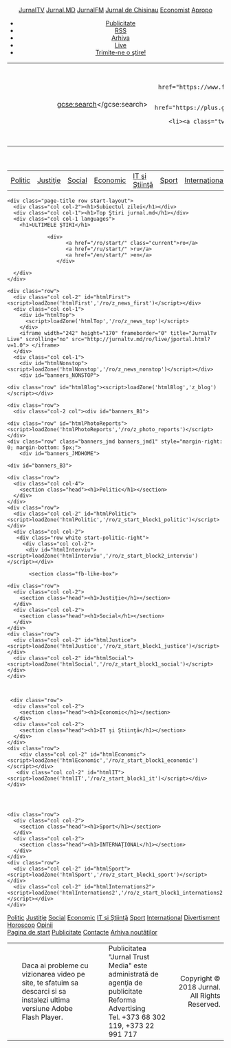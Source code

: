 <!DOCTYPE html>
<html lang="ro">
<head>
  
  <link rel="icon" href="/favicon.ico" type="image/x-icon">
  
<meta charset="UTF-8">
  
  <title>Jurnal.md - Ca să ştii totul!</title>
  <link rel="alternate" type="application/rss+xml" title="RSS Jurnal.md" href="/rss.xml" />
   
  
<meta property="fb:pages" content="184298143855" />
<meta property="fb:admins" content="100001042771113"/>
<meta property="fb:app_id" content="217398834941117"/>
<meta property="og:site_name" content='Jurnal.md - Ca să ştii totul!' />
<meta property="og:title" content='Pagina de start' />
<meta property="og:url" content="http://www.jurnal.md/ro/start/" />
<meta property="og:type" content="article" /> 
  
  
  <meta property="og:description" content="Jurnal.md - Ca să ştii totul!" />
  <meta property="og:image" content="http://www.jurnal.md/img/logo.png" />    
  <meta name="description" content="Jurnal.md - Ca să ştii totul!" /> 

  
<link rel="stylesheet" type="text/css" href="/css/site.css?v=4.9" />
  
<script type="text/javascript" src="/js/jquery-2.1.1.min.js"></script>
<script type="text/javascript" src="/js/jquery.json-2.2.js"></script>
<script type="text/javascript" src="/js/ajax.js?v=2.0"></script>
  <script type="text/javascript" src="/js/jquery.cookie.js"></script>

  
<link rel="stylesheet" type="text/css" href="/css/slider.css" />
<script type="text/javascript" src="/js/slider-0.1.js"></script>
  
<script type="text/javascript" src="/js/app.js?v=3.2"></script>

<link rel="stylesheet" type="text/css" href="/css/jquery.lightbox-0.5.css" />
<script src="/js/jquery.lightbox-0.5.js" type="text/javascript"></script>
 
  
<script src="/68854C93/banners.js?id=1521346564" type="text/javascript"></script>
  

<script type="text/javascript">
  var _gaq = _gaq || [];
  _gaq.push(['_setAccount', 'UA-1978827-1']);
  _gaq.push(['_setDomainName', '.jurnal.md']);
  _gaq.push(['_trackPageview']);
  _gaq.push(['_set', 'displayFeatures', true]);

  (function() {
    var ga = document.createElement('script'); ga.type = 'text/javascript'; ga.async = true;    
    ga.src = ('https:' == document.location.protocol ? 'https://' : 'http://') + 'stats.g.doubleclick.net/dc.js';
    var s = document.getElementsByTagName('script')[0]; s.parentNode.insertBefore(ga, s);
  })();
</script>

  
  
  
  

<script type="text/javascript" src="//ro.adocean.pl/files/js/ado.js"></script>
<script type="text/javascript">
/* (c)AdOcean 2003-2017 */
	if(typeof ado!=="object"){ado={};ado.config=ado.preview=ado.placement=ado.master=ado.slave=function(){};} 
	ado.config({mode: "old", xml: false, characterEncoding: true});
	ado.preview({enabled: true, emiter: "ro.adocean.pl", id: "9o_nnmMOl7DVtYDXaZt4a6fiYvE4HBI1Yn6GfTZu5v3.E7"});
</script>
  <script type="text/javascript">
/* (c)AdOcean 2003-2016, MASTER: promo.fish.Jurnal.md.Homepage */
ado.master({id: 'Q3k6mkq6kvy7NsMJgwOP.Ke4U09gunHtisR5xOENtbv.07', server: 'ro.adocean.pl' });
</script>
  
    
  
  <!-- Google Tag Manager -->
<script>(function(w,d,s,l,i){w[l]=w[l]||[];w[l].push({'gtm.start':
new Date().getTime(),event:'gtm.js'});var f=d.getElementsByTagName(s)[0],
j=d.createElement(s),dl=l!='dataLayer'?'&l='+l:'';j.async=true;j.src=
'https://www.googletagmanager.com/gtm.js?id='+i+dl;f.parentNode.insertBefore(j,f);
})(window,document,'script','dataLayer','GTM-N5V8VQK');</script>
<!-- End Google Tag Manager -->
  
  
</head>
<body>
  
  
<div id="adoceanroulrgemqqry"></div>
<script type="text/javascript">
/* (c)AdOcean 2003-2017, promo.fish.Jurnal.md.All.Richmedia */
  ado.slave('adoceanroulrgemqqry', {myMaster: 'Q3k6mkq6kvy7NsMJgwOP.Ke4U09gunHtisR5xOENtbv.07' });
</script>
  
  
  <!-- Google Tag Manager (noscript) -->
<noscript><iframe src="https://www.googletagmanager.com/ns.html?id=GTM-N5V8VQK" height="0" width="0" style="display:none;visibility:hidden"></iframe></noscript>
<!-- End Google Tag Manager (noscript) -->
   
  <script>
    window.fbAsyncInit = function() {
    FB.init({
      appId      : '217398834941117',
      xfbml      : true,
      version    : 'v2.9'
             });
    };

    (function(d, s, id){
     var js, fjs = d.getElementsByTagName(s)[0];
    if (d.getElementById(id)) { return; }
     js = d.createElement(s); js.id = id;
     js.src = "//connect.facebook.net/en_US/sdk.js";
     fjs.parentNode.insertBefore(js, fjs);
    }(document, 'script', 'facebook-jssdk'));
</script>
    
  
  
  
<div class="holder" id="top">
  <div id="banners_GLEFT">
 <script type="text/javascript">
   $(document).ready(function(){ GetBanners ('GLEFT',1293) });
 </script>
</div>
  <div id="banners_GRIGHT">
 <script type="text/javascript">
   $(document).ready(function(){ GetBanners ('GRIGHT',1295) });
 </script>
</div>
  <div id="banners_PBG">
 <script type="text/javascript">
   $(document).ready(function(){ GetBanners ('PBG',1297) });
 </script>
</div>
  <div id="banners_RIGHTFIXT">
 <script type="text/javascript">
   $(document).ready(function(){ GetBanners ('RIGHTFIXT',76683) });
 </script>
</div>

<header>
<div id="banSMP1_1">
  
<div id="adoceanrowghpoionoe"></div>
<script type="text/javascript">
/* (c)AdOcean 2003-2016, promo.fish.Jurnal.md.Homepage.990x90 */
ado.slave('adoceanrowghpoionoe', {myMaster: 'Q3k6mkq6kvy7NsMJgwOP.Ke4U09gunHtisR5xOENtbv.07' });
</script>


</div>
<div class="headWrap">
 <div> 
   <div class="menu-head">
	<a href="http://jurnaltv.md/" target="_blank">JurnalTV</a>
     <a class="active" href="/ro/start/">Jurnal.MD</a>
	<a href="http://www.jurnalfm.md/" target="_blank">JurnalFM</a>
	<a href="http://jc.md/" target="_blank">Jurnal de Chisinau</a>
	<a href="http://www.eco.md/" target="_blank">Economist</a>
	<a href="http://apropomagazin.md/" target="_blank">Apropo</a>		
   </div>
   <div class="menu-head-icon">
     <ul>
       <li><a href="/ro/advert/"><i class="pub"></i>Publicitate</a></li>
       <li><a href="/rss.xml"><i class="rss"></i>RSS</a></li>
       <li><a href="/ro/arch/"><i class="arch"></i>Arhiva</a></li>
       <li class="mlive"><a href="/ro/live/" target="_blank"><i class="live"></i>Live</a></li>
       <li class="memail"><a href="/ro/trimite-ne-o-stire/">Trimite-ne o ştire!</a></li>
     </ul>
   </div>
   <div class="bclear"></div>
 </div>
</div>
  
<div class="logoWrap">
 <div>
 <table width="100%" cellspacing="0" cellpadding="0" border="0">
  <tr>
   <td width="10" class="logo"><a href="/ro/start/"><img src="/img/logo.png?v=craciun" alt="" /></a></td>
    <td align="center" width="590" style="padding-left: 100px;">
      <div id="banners_HEADER">
 <script type="text/javascript">
   $(document).ready(function(){ GetBanners ('HEADER',11851124) });
 </script>
</div>
   
  <script>
  (function() {
    var cx = '012292614934684898380:uyufmwgi6rs';
    var gcse = document.createElement('script');
    gcse.type = 'text/javascript';
    gcse.async = true;
    gcse.src = (document.location.protocol == 'https:' ? 'https:' : 'http:') +
        '//www.google.com/cse/cse.js?cx=' + cx;
    var s = document.getElementsByTagName('script')[0];
    s.parentNode.insertBefore(gcse, s);
  })();
</script>
<gcse:search></gcse:search>

   </td>
   <td align="right">
        
     
     <ul class="menu-icon">
      <li><a class="fb" href="https://www.facebook.com/jurnaltv" target="_blank"></a></li>
      <li><a class="google" href="https://plus.google.com/104377396503888396130/posts" target="_blank"></a></li>
      <li><a class="tw" href="https://twitter.com/Jurnal_TV" target="_blank"></a></li>      
     </ul>
     
   </td>
  </tr>
 </table>
 </div>
</div>
  
</header>

<nav>
 <div>
   
  
   <table width="100%" cellspacing="0" cellpadding="0" border="0" id="menu-top">
     <tr>
   <td ><a href="/ro/politic/">Politic</a></td>
   <td ><a href="/ro/justitie/">Justiţie</a></td>
   <td ><a href="/ro/social/">Social</a></td>
   <td ><a href="/ro/economic/">Economic</a></td>
   <td ><a href="/ro/it-si-stiinta/">IT şi Ştiinţă</a></td>
   <td ><a href="/ro/sport/">Sport</a></td>
   <td ><a href="/ro/international/">Internaţional</a></td>
   <td ><a href="/ro/divertisment/">Divertisment</a></td>
   <td ><a href="/ro/horoscop/">Horoscop</a></td>
   <td ><a href="/ro/opinii/">Opinii</a></td>
  </tr>
   </table>     
 </div>
</nav>
<div class="container"><div id="banners_BILLBOARD">
 <script type="text/javascript">
   $(document).ready(function(){ GetBanners ('BILLBOARD',0) });
 </script>
</div></div>

<div id="dqBanBG">  
<div class="container lstart">
  <div>
    
    <div class="page-title row start-layout">
      <div class="col col-2"><h1>Subiectul zilei</h1></div>    
      <div class="col col-1"><h1>Top Ştiri jurnal.md</h1></div>    
      <div class="col col-1 languages">
        <h1>ULTIMELE ŞTIRI</h1>
        
                 <div>
                       <a href="/ro/start/" class="current">ro</a>
                       <a href="/ru/start/" >ru</a>
                       <a href="/en/start/" >en</a>
                    </div>
    	        
      </div>  
    </div>    
    
    <div class="row">
      <div class="col col-2" id="htmlFirst"><script>loadZone('htmlFirst','/ro/z_news_first')</script></div>
      <div class="col col-1">
        <div id="htmlTop">
          <script>loadZone('htmlTop','/ro/z_news_top')</script>
        </div>
        <iframe width="242" height="170" frameborder="0" title="JurnalTv Live" scrolling="no" src="http://jurnaltv.md/ro/live/jportal.html?v=1.0"> </iframe>
      </div>
      <div class="col col-1">
        <div id="htmlNonstop"><script>loadZone('htmlNonstop','/ro/z_news_nonstop')</script></div>
        <div id="banners_NONSTOP">
 <script type="text/javascript">
   $(document).ready(function(){ GetBanners ('NONSTOP',1082457) });
 </script>
</div>
      </div>  
    </div>    
    
    <div class="row" id="htmlBlog"><script>loadZone('htmlBlog','z_blog')</script></div> 
    
    <div class="row">
      <div class="col-2 col"><div id="banners_B1">
 <script type="text/javascript">
   $(document).ready(function(){ GetBanners ('B1',11985544) });
 </script>
</div></div>
      <div class="col-2 col"><div id="banners_B2">
 <script type="text/javascript">
   $(document).ready(function(){ GetBanners ('B2',11985556) });
 </script>
</div></div>
    </div>
    
    <div class="row" id="htmlPhotoReports"><script>loadZone('htmlPhotoReports','/ro/z_photo_reports')</script></div>
    <div class="row" class="banners_jmd banners_jmd1" style="margin-right: 0; margin-bottom: 5px;">
    	<div id="banners_JMDHOME">
 <script type="text/javascript">
   $(document).ready(function(){ GetBanners ('JMDHOME',12248010) });
 </script>
</div>
    </div>
    <div class="row" id="htmlJTV"><script>loadZone('htmlJTV','z_jtv_start')</script></div>    
    
	<div id="banners_B3">
 <script type="text/javascript">
   $(document).ready(function(){ GetBanners ('B3',11985558) });
 </script>
</div>    
    
    
    <div class="row">
      <div class="col col-4">
        <section class="head"><h1>Politic</h1></section>
      </div> 
    </div>
    <div class="row">
      <div class="col col-2" id="htmlPolitic"><script>loadZone('htmlPolitic','/ro/z_start_block1_politic')</script></div>  
      <div class="col col-2">
       <div class="row white start-politic-right">
         <div class="col col-2">
          <div id="htmlInterviu"><script>loadZone('htmlInterviu','/ro/z_start_block2_interviu')</script></div>        
           
           <section class="fb-like-box">
<div class="fb-like-box" data-href="https://www.facebook.com/jurnalmd" data-width="235" data-height="550" data-colorscheme="light" data-show-faces="true" data-header="false" data-stream="false" data-show-border="false"></div>
</section>
        </div> 
        <div class="col col-2" id="htmlAdvertorial"><script>loadZone('htmlAdvertorial','/ro/z_start_block3_advertorial')</script></div>
        </div>         
      </div>
    </div>    
    
   
    
     
    <div class="row">
      <div class="col col-2">
        <section class="head"><h1>Justiție</h1></section>
      </div> 
      <div class="col col-2">
        <section class="head"><h1>Social</h1></section>
      </div> 
    </div>
    <div class="row">
      <div class="col col-2" id="htmlJustice"><script>loadZone('htmlJustice','/ro/z_start_block1_justice')</script></div>      
      <div class="col col-2" id="htmlSocial"><script>loadZone('htmlSocial','/ro/z_start_block1_social')</script></div>      
    </div>    
    
  
     
     <div class="row">
      <div class="col col-2">
        <section class="head"><h1>Economic</h1></section>
      </div>  
      <div class="col col-2">
        <section class="head"><h1>IT şi Ştiinţă</h1></section>
      </div>       
    </div>
    <div class="row">
        <div class="col col-2" id="htmlEconomic"><script>loadZone('htmlEconomic','/ro/z_start_block1_economic')</script></div>  
       <div class="col col-2" id="htmlIT"><script>loadZone('htmlIT','/ro/z_start_block1_it')</script></div>        
    </div>    
    
    
   
    
    <div class="row">
      <div class="col col-2">
        <section class="head"><h1>Sport</h1></section>
      </div> 
      <div class="col col-2">
        <section class="head"><h1>INTERNAȚIONAL</h1></section>
      </div> 
    </div>
    <div class="row">
      <div class="col col-2" id="htmlSport"><script>loadZone('htmlSport','/ro/z_start_block1_sport')</script></div>  
	  <div class="col col-2" id="htmlInternations2"><script>loadZone('htmlInternations2','/ro/z_start_block1_internations2')</script></div>            
    </div>    
    
    
  </div>
</div>
</div>

<footer>
  <div class="footerWrap3">
    <div>
      <div>
                <a href="/ro/politic/">Politic</a>
                <a href="/ro/justitie/">Justiţie</a>
                <a href="/ro/social/">Social</a>
                <a href="/ro/economic/">Economic</a>
                <a href="/ro/it-si-stiinta/">IT şi Ştiinţă</a>
                <a href="/ro/sport/">Sport</a>
                <a href="/ro/international/">Internaţional</a>
                <a href="/ro/divertisment/">Divertisment</a>
                <a href="/ro/horoscop/">Horoscop</a>
                <a href="/ro/opinii/">Opinii</a>
              </div>
      <div>
                <a href="/ro/start/">Pagina de start</a>
                <a href="/ro/advert/">Publicitate</a>
                <a href="/ro/contacte/">Contacte</a>
                <a href="/ro/arch/">Arhiva noutăţilor</a>
              </div>
    </div>
  </div>
  
  <div class="footerWrap2"> 
    <table width="100%"><tr>
    <td width="10"><img src="/img/adobe_flash.png" alt="" /></td>
     <td class="flash"><span>Daca ai probleme cu vizionarea video pe site, te sfatuim sa descarci si sa instalezi ultima versiune <span class="ta1">Adobe Flash Player</span>.</span></td>
     <td width="10"><img src="/img/reforma.png" alt="" /></td>
     <td class="reforma"><span>Publicitatea <span class="ta1">"Jurnal Trust Media"</span> este administrată de agenţia de publicitate <br /><span class="ta1">Reforma Advertising</span> <br />Tel. +373 68 302 119, +373 22 991 717</span></td>
     <td align="right" class="copyright">
     	 <img src="/img/logo2.png" alt="" />     	 
     	 <br /> 
         <span class="copyright">Copyright © 2018 Jurnal. All Rights Reserved.</span>             
     </td>
     </tr></table>
  </div>

</footer>



 
</div>

</body>
</html>